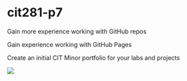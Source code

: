# cit281-p7

Gain more experience working with GitHub repos

Gain experience working with GitHub Pages

Create an initial CIT Minor portfolio for your labs and projects

<img src = https://user-images.githubusercontent.com/378023/102616403-d9279e80-417a-11eb-86fa-ddda833e3704.png>
